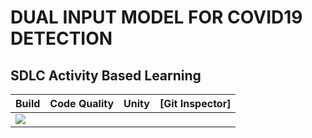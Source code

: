 # DUAL INPUT MODEL FOR COVID19 DETECTION

## SDLC Activity Based Learning

Build | Code Quality | Unity | [Git Inspector]
------ | ------------ | ------ | -------------------------------------
| ![](https://app.codacy.com/gh/ShivaniSharma11/ShivaniProject/dashboard?branch=master) | |

